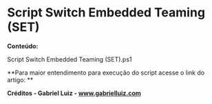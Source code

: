 # Script Switch Embedded Teaming (SET)

**Conteúdo:**

Script Switch Embedded Teaming (SET).ps1

**Para maior entendimento para execução do script acesse o link do artigo: **

**Créditos - Gabriel Luiz - www.gabrielluiz.com**
